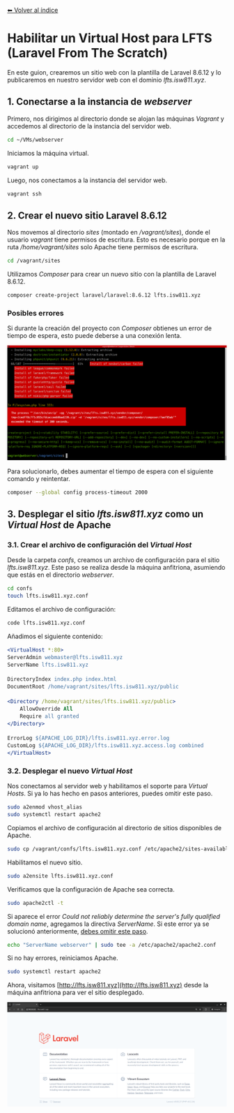 [⬅ Volver al índice](/Readme.md)

# **Habilitar un Virtual Host para LFTS (Laravel From The Scratch)**

En este guion, crearemos un sitio web con la plantilla de Laravel 8.6.12 y lo publicaremos en nuestro servidor web con el dominio _lfts.isw811.xyz_.

## 1. **Conectarse a la instancia de _webserver_**

Primero, nos dirigimos al directorio donde se alojan las máquinas _Vagrant_ y accedemos al directorio de la instancia del servidor web.

```bash
cd ~/VMs/webserver
```

Iniciamos la máquina virtual.

```bash
vagrant up
```

Luego, nos conectamos a la instancia del servidor web.

```bash
vagrant ssh
```

## 2. **Crear el nuevo sitio Laravel 8.6.12**

Nos movemos al directorio _sites_ (montado en _/vagrant/sites_), donde el usuario _vagrant_ tiene permisos de escritura. Esto es necesario porque en la ruta _/home/vagrant/sites_ solo Apache tiene permisos de escritura.

```bash
cd /vagrant/sites
```

Utilizamos _Composer_ para crear un nuevo sitio con la plantilla de Laravel 8.6.12.

```bash
composer create-project laravel/laravel:8.6.12 lfts.isw811.xyz
```

### Posibles errores

Si durante la creación del proyecto con _Composer_ obtienes un error de tiempo de espera, esto puede deberse a una conexión lenta.

![Composer Timeout](/images/webserver/composer-timeout.png)

Para solucionarlo, debes aumentar el tiempo de espera con el siguiente comando y reintentar.

```bash
composer --global config process-timeout 2000
```

## 3. **Desplegar el sitio _lfts.isw811.xyz_ como un _Virtual Host_ de Apache**

### 3.1. Crear el archivo de configuración del _Virtual Host_

Desde la carpeta _confs_, creamos un archivo de configuración para el sitio _lfts.isw811.xyz_. Este paso se realiza desde la máquina anfitriona, asumiendo que estás en el directorio _webserver_.

```bash
cd confs
touch lfts.isw811.xyz.conf
```

Editamos el archivo de configuración:

```bash
code lfts.isw811.xyz.conf
```

Añadimos el siguiente contenido:

```apache
<VirtualHost *:80>
ServerAdmin webmaster@lfts.isw811.xyz
ServerName lfts.isw811.xyz

DirectoryIndex index.php index.html
DocumentRoot /home/vagrant/sites/lfts.isw811.xyz/public

<Directory /home/vagrant/sites/lfts.isw811.xyz/public>
    AllowOverride All
    Require all granted
</Directory>

ErrorLog ${APACHE_LOG_DIR}/lfts.isw811.xyz.error.log
CustomLog ${APACHE_LOG_DIR}/lfts.isw811.xyz.access.log combined
</VirtualHost>
```

### 3.2. Desplegar el nuevo _Virtual Host_

Nos conectamos al servidor web y habilitamos el soporte para _Virtual Hosts_. Si ya lo has hecho en pasos anteriores, puedes omitir este paso.

```bash
sudo a2enmod vhost_alias
sudo systemctl restart apache2
```

Copiamos el archivo de configuración al directorio de sitios disponibles de Apache.

```bash
sudo cp /vagrant/confs/lfts.isw811.xyz.conf /etc/apache2/sites-available/
```

Habilitamos el nuevo sitio.

```bash
sudo a2ensite lfts.isw811.xyz.conf
```

Verificamos que la configuración de Apache sea correcta.

```bash
sudo apache2ctl -t
```

Si aparece el error _Could not reliably determine the server's fully qualified domain name_, agregamos la directiva _ServerName_. Si este error ya se solucionó anteriormente, <u>debes omitir este paso</u>.

```bash
echo "ServerName webserver" | sudo tee -a /etc/apache2/apache2.conf
```

Si no hay errores, reiniciamos Apache.

```bash
sudo systemctl restart apache2
```

Ahora, visitamos [http://lfts.isw811.xyz](http://lfts.isw811.xyz) desde la máquina anfitriona para ver el sitio desplegado.

![Vista preliminar de lfts.isw811.xyz](/images/webserver/site-lfts-witout-auth.png)